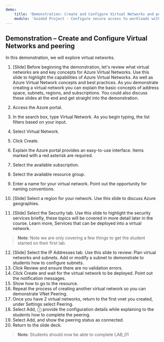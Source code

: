```yaml
---
demo:
    title: 'Demonstration: Create and Configure Virtual Networks and peering'
    module: 'Guided Project - Configure secure access to workloads with Azure virtual networking services'
---
```

## Demonstration – Create and Configure Virtual Networks and peering

In this demonstration, we will explore virtual networks. 
1.  [Slide] Before beginning the demonstration, let's review what virtual networks are and key concepts for Azure Virtual Networks. Use this slide to highlight the capabilities of Azure Virtual Networks. As well as Azure Virtual Network concepts and best practices. As you demonstrate creating a virtual network you can explain the basic concepts of address space, subnets, regions, and subscriptions. You could also discuss these slides at the end and get straight into the demonstration.
 
2.	Access the Azure portal.
3.	In the search box, type Virtual Network. As you begin typing, the list filters based on your input.
4.	Select Virtual Network.
5.	Click Create.
6.	Explain the Azure portal provides an easy-to-use interface. Items marked with a red asterisk are required.
7.	Select the available subscription.
8.	Select the available resource group.
9.	Enter a name for your virtual network. Point out the opportunity for naming conventions.
10.	[Slide] Select a region for your network. Use this slide to discuss Azure geographies. 
11. [Slide] Select the Security tab. Use this slide to highlight the security services briefly, these topics will be covered in more detail later in the course. Learn more, Services that can be deployed into a virtual network. 
    
>**Note**: Note we are only covering a few things to get the student started on their first lab.   

12.	[Slide] Select the IP Addresses tab. Use this slide to review: Plan virtual networks and subnets. Add or modify a subnet to demonstrate to students how to configure subnets. 
13.	Click Review and ensure there are no validation errors.
14.	Click Create and wait for the virtual network to be deployed. Point out the notification messages. 
15.	Show how to go to the resource.
16.	Repeat the process of creating another virtual network so you can demonstrate VNet Peering.
17.	Once you have 2 virtual networks, return to the first vnet you created, under Settings select Peering. 
18.	Select Add, ⓘ provide the configuration details while explaining to the students how to complete the peering.  
19.	Select Add, and show the peering status as connected. 
20.	Return to the slide deck. 

>**Note**: Students should now be able to complete LAB_01

